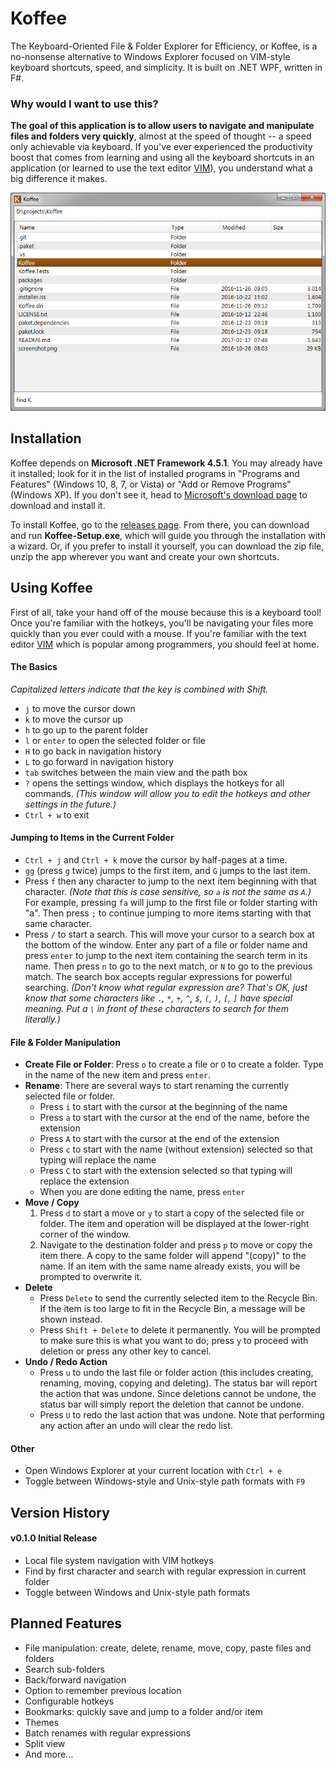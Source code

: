 # Koffee
The Keyboard-Oriented File & Folder Explorer for Efficiency, or Koffee, is a no-nonsense alternative to Windows Explorer focused on VIM-style keyboard shortcuts, speed, and simplicity. It is built on .NET WPF, written in F#.

### Why would I want to use this?
**The goal of this application is to allow users to navigate and manipulate files and folders very quickly**, almost at the speed of thought -- a speed only achievable via keyboard. If you've ever experienced the productivity boost that comes from learning and using all the keyboard shortcuts in an application (or learned to use the text editor [VIM](http://www.vim.org/)), you understand what a big difference it makes.

![Screenshot](screenshot.png)

## Installation
Koffee depends on **Microsoft .NET Framework 4.5.1**. You may already have it installed; look for it in the list of installed programs in "Programs and Features" (Windows 10, 8, 7, or Vista) or "Add or Remove Programs" (Windows XP). If you don't see it, head to [Microsoft's download page](https://www.microsoft.com/en-us/download/details.aspx?id=40773) to download and install it.

To install Koffee, go to the [releases page](https://github.com/mattstermiller/koffee/releases). From there, you can download and run **Koffee-Setup.exe**, which will guide you through the installation with a wizard. Or, if you prefer to install it yourself, you can download the zip file, unzip the app wherever you want and create your own shortcuts.

## Using Koffee
First of all, take your hand off of the mouse because this is a keyboard tool! Once you're familiar with the hotkeys, you'll be navigating your files more quickly than you ever could with a mouse. If you're familiar with the text editor [VIM](http://www.vim.org/) which is popular among programmers, you should feel at home.

#### The Basics
_Capitalized letters indicate that the key is combined with Shift._
- `j` to move the cursor down
- `k` to move the cursor up
- `h` to go up to the parent folder
- `l` or `enter` to open the selected folder or file
- `H` to go back in navigation history
- `L` to go forward in navigation history
- `tab` switches between the main view and the path box
- `?` opens the settings window, which displays the hotkeys for all commands. _(This window will allow you to edit the hotkeys and other settings in the future.)_
- `Ctrl + w` to exit

#### Jumping to Items in the Current Folder
- `Ctrl + j` and `Ctrl + k` move the cursor by half-pages at a time.
- `gg` (press `g` twice) jumps to the first item, and `G` jumps to the last item.
- Press `f` then any character to jump to the next item beginning with that character. _(Note that this is case sensitive, so `a` is not the same as `A`.)_ For example, pressing `fa` will jump to the first file or folder starting with "a". Then press `;` to continue jumping to more items starting with that same character.
- Press `/` to start a search. This will move your cursor to a search box at the bottom of the window. Enter any part of a file or folder name and press `enter` to jump to the next item containing the search term in its name. Then press `n` to go to the next match, or `N` to go to the previous match. The search box accepts regular expressions for powerful searching. _(Don't know what regular expression are? That's OK, just know that some characters like `.`, `*`, `+`, `^`, `$`, `(`, `)`, `[`, `]` have special meaning. Put a `\` in front of these characters to search for them literally.)_

#### File & Folder Manipulation
- **Create File or Folder**: Press `o` to create a file or `O` to create a folder. Type in the name of the new item and press `enter`.
- **Rename**: There are several ways to start renaming the currently selected file or folder.
    - Press `i` to start with the cursor at the beginning of the name
    - Press `a` to start with the cursor at the end of the name, before the extension
    - Press `A` to start with the cursor at the end of the extension
    - Press `c` to start with the name (without extension) selected so that typing will replace the name
    - Press `C` to start with the extension selected so that typing will replace the extension
    - When you are done editing the name, press `enter`
- **Move / Copy**
    1. Press `d` to start a move or `y` to start a copy of the selected file or folder. The item and operation will be displayed at the lower-right corner of the window.
    2. Navigate to the destination folder and press `p` to move or copy the item there. A copy to the same folder will append "(copy)" to the name. If an item with the same name already exists, you will be prompted to overwrite it.
- **Delete**
    - Press `Delete` to send the currently selected item to the Recycle Bin. If the item is too large to fit in the Recycle Bin, a message will be shown instead.
    - Press `Shift + Delete` to delete it permanently. You will be prompted to make sure this is what you want to do; press `y` to proceed with deletion or press any other key to cancel.
- **Undo / Redo Action**
    - Press `u` to undo the last file or folder action (this includes creating, renaming, moving, copying and deleting). The status bar will report the action that was undone. Since deletions cannot be undone, the status bar will simply report the deletion that cannot be undone.
    - Press `U` to redo the last action that was undone. Note that performing any action after an undo will clear the redo list.

#### Other
- Open Windows Explorer at your current location with `Ctrl + e`
- Toggle between Windows-style and Unix-style path formats with `F9`

## Version History

#### v0.1.0  Initial Release
- Local file system navigation with VIM hotkeys
- Find by first character and search with regular expression in current folder
- Toggle between Windows and Unix-style path formats

## Planned Features
- File manipulation: create, delete, rename, move, copy, paste files and folders
- Search sub-folders
- Back/forward navigation
- Option to remember previous location
- Configurable hotkeys
- Bookmarks: quickly save and jump to a folder and/or item
- Themes
- Batch renames with regular expressions
- Split view
- And more...

